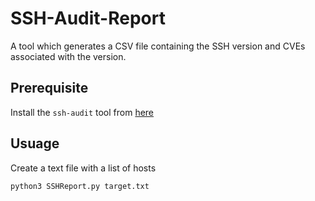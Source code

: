 # SSH-Audit-Report

A tool which generates a CSV file containing the SSH version and CVEs associated with the version.

## Prerequisite   

Install the `ssh-audit` tool from [here](https://github.com/jtesta/ssh-audit)

## Usuage

Create a text file with a list of hosts 

```
python3 SSHReport.py target.txt
```
